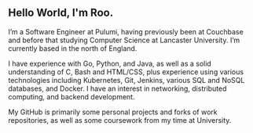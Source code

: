 ## Hello World, I'm Roo.

I’m a Software Engineer at Pulumi, having previously been at Couchbase and before that studying Computer Science at Lancaster University. I’m currently based in the north of England.

I have experience with Go, Python, and Java, as well as a solid understanding of C, Bash and HTML/CSS, plus experience using various technologies including Kubernetes, Git, Jenkins, various SQL and NoSQL databases, and Docker. I have an interest in networking, distributed computing, and backend development.

My GitHub is primarily some personal projects and forks of work repositories, as well as some coursework from my time at University.
